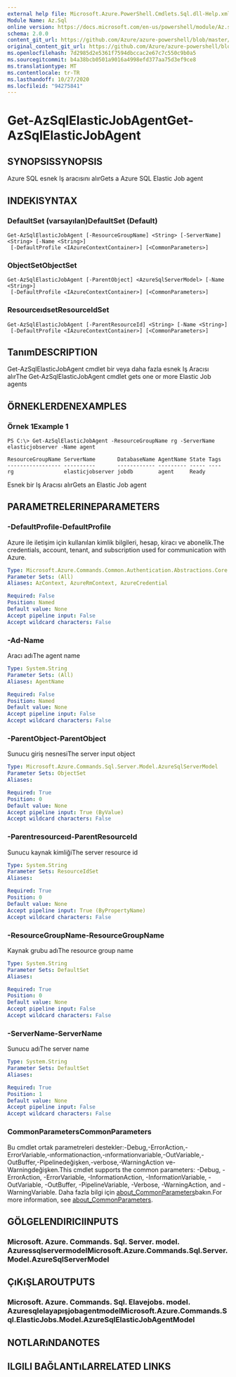 ```yaml
---
external help file: Microsoft.Azure.PowerShell.Cmdlets.Sql.dll-Help.xml
Module Name: Az.Sql
online version: https://docs.microsoft.com/en-us/powershell/module/Az.sql/get-Azsqlelasticjobagent
schema: 2.0.0
content_git_url: https://github.com/Azure/azure-powershell/blob/master/src/Sql/Sql/help/Get-AzSqlElasticJobAgent.md
original_content_git_url: https://github.com/Azure/azure-powershell/blob/master/src/Sql/Sql/help/Get-AzSqlElasticJobAgent.md
ms.openlocfilehash: 7d2985d2e5361f7594dbccac2e67c7c550c9b0a5
ms.sourcegitcommit: b4a38bcb0501a9016a4998efd377aa75d3ef9ce8
ms.translationtype: MT
ms.contentlocale: tr-TR
ms.lasthandoff: 10/27/2020
ms.locfileid: "94275841"
---
```

# <span data-ttu-id="c5b53-101">Get-AzSqlElasticJobAgent</span><span class="sxs-lookup"><span data-stu-id="c5b53-101">Get-AzSqlElasticJobAgent</span></span>

## <span data-ttu-id="c5b53-102">SYNOPSIS</span><span class="sxs-lookup"><span data-stu-id="c5b53-102">SYNOPSIS</span></span>
<span data-ttu-id="c5b53-103">Azure SQL esnek Iş aracısını alır</span><span class="sxs-lookup"><span data-stu-id="c5b53-103">Gets a Azure SQL Elastic Job agent</span></span>

## <span data-ttu-id="c5b53-104">INDEKI</span><span class="sxs-lookup"><span data-stu-id="c5b53-104">SYNTAX</span></span>

### <span data-ttu-id="c5b53-105">DefaultSet (varsayılan)</span><span class="sxs-lookup"><span data-stu-id="c5b53-105">DefaultSet (Default)</span></span>
```
Get-AzSqlElasticJobAgent [-ResourceGroupName] <String> [-ServerName] <String> [-Name <String>]
 [-DefaultProfile <IAzureContextContainer>] [<CommonParameters>]
```

### <span data-ttu-id="c5b53-106">ObjectSet</span><span class="sxs-lookup"><span data-stu-id="c5b53-106">ObjectSet</span></span>
```
Get-AzSqlElasticJobAgent [-ParentObject] <AzureSqlServerModel> [-Name <String>]
 [-DefaultProfile <IAzureContextContainer>] [<CommonParameters>]
```

### <span data-ttu-id="c5b53-107">Resourceıdset</span><span class="sxs-lookup"><span data-stu-id="c5b53-107">ResourceIdSet</span></span>
```
Get-AzSqlElasticJobAgent [-ParentResourceId] <String> [-Name <String>]
 [-DefaultProfile <IAzureContextContainer>] [<CommonParameters>]
```

## <span data-ttu-id="c5b53-108">Tanım</span><span class="sxs-lookup"><span data-stu-id="c5b53-108">DESCRIPTION</span></span>
<span data-ttu-id="c5b53-109">Get-AzSqlElasticJobAgent cmdlet bir veya daha fazla esnek Iş Aracısı alır</span><span class="sxs-lookup"><span data-stu-id="c5b53-109">The Get-AzSqlElasticJobAgent cmdlet gets one or more Elastic Job agents</span></span>

## <span data-ttu-id="c5b53-110">ÖRNEKLERDEN</span><span class="sxs-lookup"><span data-stu-id="c5b53-110">EXAMPLES</span></span>

### <span data-ttu-id="c5b53-111">Örnek 1</span><span class="sxs-lookup"><span data-stu-id="c5b53-111">Example 1</span></span>
```
PS C:\> Get-AzSqlElasticJobAgent -ResourceGroupName rg -ServerName elasticjobserver -Name agent

ResourceGroupName ServerName       DatabaseName AgentName State Tags
----------------- ----------       ------------ --------- ----- ----
rg                elasticjobserver jobdb        agent     Ready
```

<span data-ttu-id="c5b53-112">Esnek bir Iş Aracısı alır</span><span class="sxs-lookup"><span data-stu-id="c5b53-112">Gets an Elastic Job agent</span></span>

## <span data-ttu-id="c5b53-113">PARAMETRELERINE</span><span class="sxs-lookup"><span data-stu-id="c5b53-113">PARAMETERS</span></span>

### <span data-ttu-id="c5b53-114">-DefaultProfile</span><span class="sxs-lookup"><span data-stu-id="c5b53-114">-DefaultProfile</span></span>
<span data-ttu-id="c5b53-115">Azure ile iletişim için kullanılan kimlik bilgileri, hesap, kiracı ve abonelik.</span><span class="sxs-lookup"><span data-stu-id="c5b53-115">The credentials, account, tenant, and subscription used for communication with Azure.</span></span>

```yaml
Type: Microsoft.Azure.Commands.Common.Authentication.Abstractions.Core.IAzureContextContainer
Parameter Sets: (All)
Aliases: AzContext, AzureRmContext, AzureCredential

Required: False
Position: Named
Default value: None
Accept pipeline input: False
Accept wildcard characters: False
```

### <span data-ttu-id="c5b53-116">-Ad</span><span class="sxs-lookup"><span data-stu-id="c5b53-116">-Name</span></span>
<span data-ttu-id="c5b53-117">Aracı adı</span><span class="sxs-lookup"><span data-stu-id="c5b53-117">The agent name</span></span>

```yaml
Type: System.String
Parameter Sets: (All)
Aliases: AgentName

Required: False
Position: Named
Default value: None
Accept pipeline input: False
Accept wildcard characters: False
```

### <span data-ttu-id="c5b53-118">-ParentObject</span><span class="sxs-lookup"><span data-stu-id="c5b53-118">-ParentObject</span></span>
<span data-ttu-id="c5b53-119">Sunucu giriş nesnesi</span><span class="sxs-lookup"><span data-stu-id="c5b53-119">The server input object</span></span>

```yaml
Type: Microsoft.Azure.Commands.Sql.Server.Model.AzureSqlServerModel
Parameter Sets: ObjectSet
Aliases:

Required: True
Position: 0
Default value: None
Accept pipeline input: True (ByValue)
Accept wildcard characters: False
```

### <span data-ttu-id="c5b53-120">-Parentresourceıd</span><span class="sxs-lookup"><span data-stu-id="c5b53-120">-ParentResourceId</span></span>
<span data-ttu-id="c5b53-121">Sunucu kaynak kimliği</span><span class="sxs-lookup"><span data-stu-id="c5b53-121">The server resource id</span></span>

```yaml
Type: System.String
Parameter Sets: ResourceIdSet
Aliases:

Required: True
Position: 0
Default value: None
Accept pipeline input: True (ByPropertyName)
Accept wildcard characters: False
```

### <span data-ttu-id="c5b53-122">-ResourceGroupName</span><span class="sxs-lookup"><span data-stu-id="c5b53-122">-ResourceGroupName</span></span>
<span data-ttu-id="c5b53-123">Kaynak grubu adı</span><span class="sxs-lookup"><span data-stu-id="c5b53-123">The resource group name</span></span>

```yaml
Type: System.String
Parameter Sets: DefaultSet
Aliases:

Required: True
Position: 0
Default value: None
Accept pipeline input: False
Accept wildcard characters: False
```

### <span data-ttu-id="c5b53-124">-ServerName</span><span class="sxs-lookup"><span data-stu-id="c5b53-124">-ServerName</span></span>
<span data-ttu-id="c5b53-125">Sunucu adı</span><span class="sxs-lookup"><span data-stu-id="c5b53-125">The server name</span></span>

```yaml
Type: System.String
Parameter Sets: DefaultSet
Aliases:

Required: True
Position: 1
Default value: None
Accept pipeline input: False
Accept wildcard characters: False
```

### <span data-ttu-id="c5b53-126">CommonParameters</span><span class="sxs-lookup"><span data-stu-id="c5b53-126">CommonParameters</span></span>
<span data-ttu-id="c5b53-127">Bu cmdlet ortak parametreleri destekler:-Debug,-ErrorAction,-ErrorVariable,-ınformationaction,-ınformationvariable,-OutVariable,-OutBuffer,-Pipelinedeğişken,-verbose,-WarningAction ve-Warningdeğişken.</span><span class="sxs-lookup"><span data-stu-id="c5b53-127">This cmdlet supports the common parameters: -Debug, -ErrorAction, -ErrorVariable, -InformationAction, -InformationVariable, -OutVariable, -OutBuffer, -PipelineVariable, -Verbose, -WarningAction, and -WarningVariable.</span></span> <span data-ttu-id="c5b53-128">Daha fazla bilgi için [about_CommonParameters](http://go.microsoft.com/fwlink/?LinkID=113216)bakın.</span><span class="sxs-lookup"><span data-stu-id="c5b53-128">For more information, see [about_CommonParameters](http://go.microsoft.com/fwlink/?LinkID=113216).</span></span>

## <span data-ttu-id="c5b53-129">GÖLGELENDIRICI</span><span class="sxs-lookup"><span data-stu-id="c5b53-129">INPUTS</span></span>

### <span data-ttu-id="c5b53-130">Microsoft. Azure. Commands. Sql. Server. model. Azuressqlservermodel</span><span class="sxs-lookup"><span data-stu-id="c5b53-130">Microsoft.Azure.Commands.Sql.Server.Model.AzureSqlServerModel</span></span>

## <span data-ttu-id="c5b53-131">ÇıKıŞLAR</span><span class="sxs-lookup"><span data-stu-id="c5b53-131">OUTPUTS</span></span>

### <span data-ttu-id="c5b53-132">Microsoft. Azure. Commands. Sql. Elavejobs. model. Azuresqlelayapışjobagentmodel</span><span class="sxs-lookup"><span data-stu-id="c5b53-132">Microsoft.Azure.Commands.Sql.ElasticJobs.Model.AzureSqlElasticJobAgentModel</span></span>

## <span data-ttu-id="c5b53-133">NOTLARıNDA</span><span class="sxs-lookup"><span data-stu-id="c5b53-133">NOTES</span></span>

## <span data-ttu-id="c5b53-134">ILGILI BAĞLANTıLAR</span><span class="sxs-lookup"><span data-stu-id="c5b53-134">RELATED LINKS</span></span>
